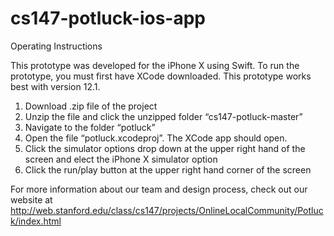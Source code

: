 # cs147-potluck-ios-app

Operating Instructions

This prototype was developed for the iPhone X using Swift. To run the prototype, you must first have XCode downloaded. This prototype works best with version 12.1. 
1. Download .zip file of the project
2. Unzip the file and click the unzipped folder “cs147-potluck-master”
3. Navigate to the folder “potluck”
4. Open the file “potluck.xcodeproj”. The XCode app should open. 
5. Click the simulator options drop down at the upper right hand of the screen and elect the iPhone X simulator option
6. Click the run/play button at the upper right hand corner of the screen


For more information about our team and design process, check out our website at http://web.stanford.edu/class/cs147/projects/OnlineLocalCommunity/Potluck/index.html
